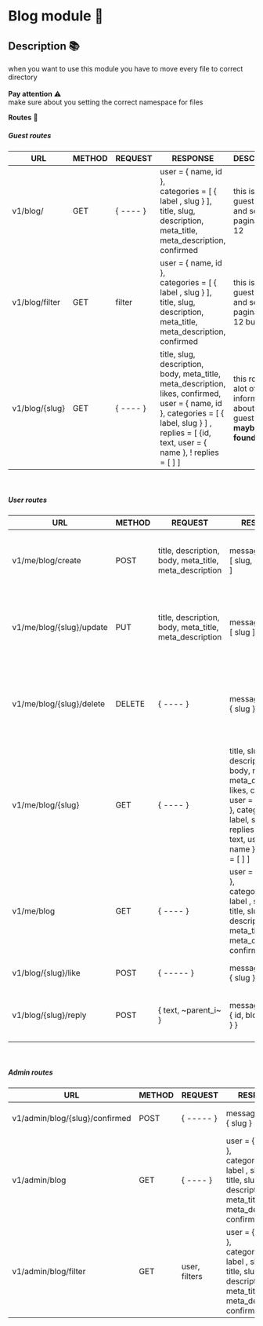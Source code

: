 # Blog module 🧩
## Description 📚
when you want to use this module you have to move every file to correct directory<br><br>
**Pay attention**  ⚠️ 
<br>make sure about you setting the correct namespace for files

**Routes** 🚀

##### Guest routes

| URL | METHOD | REQUEST | RESPONSE                                                                                                                                 | DESCRIPTION                                                                               |
| ----- | ----- | ----- |------------------------------------------------------------------------------------------------------------------------------------------|-------------------------------------------------------------------------------------------|
| v1/blog/ | GET | { ---- } | user = { name, id }, <br> categories = [ { label , slug } ], <br> title, slug, description, meta_title, meta_description, confirmed      | this is for guest users and set paginate to 12                                            | 
| v1/blog/filter | GET | filter | user = { name, id }, <br> categories = [ { label , slug } ], <br> title, slug, description, meta_title, meta_description, confirmed      | this is for guest users and set paginate to 12 but it filter                              | 
| v1/blog/{slug} | GET | { ---- } | title, slug, description, body, meta_title, meta_description, likes, confirmed, user = { name, id }, categories = [ { label, slug } ] , replies = [ {id, text, user = { name }, ! replies = [ ] ] | this route get alot of information about blog to guest user but  **maybe not found page** |
<br>

##### User routes

| URL                      | METHOD | REQUEST                                                | RESPONSE                                                                                                                                                                                         | DESCRIPTION                                                                               |
|--------------------------|--------|--------------------------------------------------------|--------------------------------------------------------------------------------------------------------------------------------------------------------------------------------------------------|-------------------------------------------------------------------------------------------|
| v1/me/blog/create        | POST   | title, description, body, meta_title, meta_description | message , blog = [ slug, confirmed ]                                                                                                                                                             | This routes make a blog for user so it **important to user logged in**                    |
| v1/me/blog/{slug}/update | PUT    | title, description, body, meta_title, meta_description | message , blog = [ slug ]                                                                                                                                                                        | This routes update a blog that user was created and it is **important to user logged in** |
| v1/me/blog/{slug}/delete | DELETE | { ---- }                                               | message , blog = { slug }                                                                                                                                                                        | This routes delete a blog that user was created before **important to user logged in**    |
| v1/me/blog/{slug}        | GET    | { ---- }                                               | title, slug, description, body, meta_title, meta_description, likes, confirmed, user = { name, id }, categories = [ { label, slug } ], replies = [ {id, text, user = { name }, ! replies = [ ] ] | this route get alot of information about blog to guest user but  **maybe not found page** |
| v1/me/blog               | GET    | { ---- }                                               | user = { name, id }, <br> categories = [ { label , slug } ], <br> title, slug, description, meta_title, meta_description, confirmed                                                              | this is for authenticated users and set paginate to 12 **make sure about loggin**         | 
| v1/blog/{slug}/like      | POST   | { ----- }                                              | message , blog = { slug }                                                                                                                                                                        | Users can like or deslike blog                                                            |
| v1/blog/{slug}/reply     | POST   | { text, ~parent_i~ }                                   | message, reply = { id, blog = { slug } }                                                                                                                                                         | reply a blog if parent_id sets it is answer the replyed text                              |

<br>

##### Admin routes

| URL                            | METHOD | REQUEST       | RESPONSE                                                                                                                                                                                         | DESCRIPTION                                                                                 |
|--------------------------------| ----- |---------------|--------------------------------------------------------------------------------------------------------------------------------------------------------------------------------------------------|---------------------------------------------------------------------------------------------|
| v1/admin/blog/{slug}/confirmed | POST | { ----- }     | message, blog = { slug } | Enable or disable blog by admin                                                             |
| v1/admin/blog                  | GET | { ---- }      | user = { name, id }, <br> categories = [ { label , slug } ], <br> title, slug, description, meta_title, meta_description, confirmed                                                              | this is for admin users, to see all blogs and set paginate to 12 **make sure about loggin** | 
| v1/admin/blog/filter           | GET | user, filters | user = { name, id }, <br> categories = [ { label , slug } ], <br> title, slug, description, meta_title, meta_description, confirmed      | this is for admin users admin can filter blog by user id and set paginate to 12             | 
